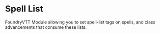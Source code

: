 # Spell List

FoundryVTT Module allowing you to set spell-list tags on spells, and class advancements that consume these lists.
